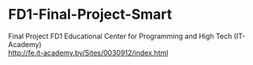 # FD1-Final-Project-Smart

Final Project FD1 Educational Center for Programming and High Tech (IT-Academy) <br />
http://fe.it-academy.by/Sites/0030912/index.html
